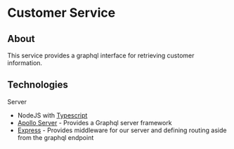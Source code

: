 # Customer Service

## About

This service provides a graphql interface for retrieving customer information.

## Technologies

Server

- NodeJS with [Typescript](https://www.typescriptlang.org/docs/handbook/2/basic-types.html)
- [Apollo Server](https://www.apollographql.com/docs/apollo-server/getting-started/) - Provides a Graphql server framework
- [Express](https://expressjs.com/en/guide/routing.html) - Provides middleware for our server and defining routing aside from the graphql endpoint
